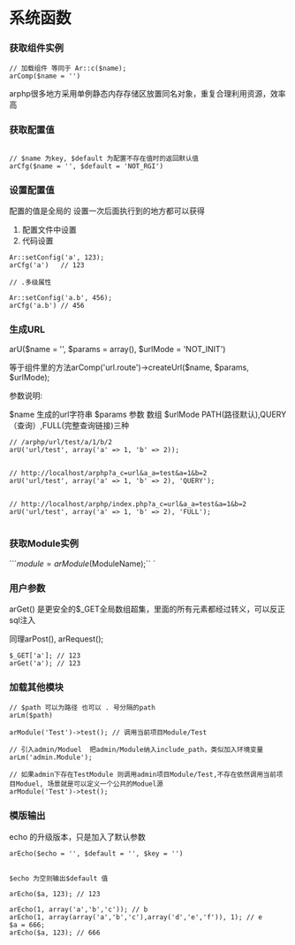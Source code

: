 # 系统函数


### 获取组件实例



```
// 加载组件 等同于 Ar::c($name); 
arComp($name = '')
```

arphp很多地方采用单例静态内存存储区放置同名对象，重复合理利用资源，效率高


### 获取配置值

```

// $name 为key, $default 为配置不存在值时的返回默认值
arCfg($name = '', $default = 'NOT_RGI')
```


### 设置配置值



配置的值是全局的 设置一次后面执行到的地方都可以获得

1. 配置文件中设置
2. 代码设置

```
Ar::setConfig('a', 123);
arCfg('a')   // 123

// .多级属性

Ar::setConfig('a.b', 456);
arCfg('a.b') // 456
```




### 生成URL
arU($name = '', $params = array(), $urlMode = 'NOT_INIT')

等于组件里的方法arComp('url.route')->createUrl($name, $params, $urlMode);

参数说明:

$name 生成的url字符串
$params 参数 数组
$urlMode PATH(路径默认),QUERY（查询）,FULL(完整查询链接)三种

```
// /arphp/url/test/a/1/b/2
arU('url/test', array('a' => 1, 'b' => 2));  


// http://localhost/arphp?a_c=url&a_a=test&a=1&b=2
arU('url/test', array('a' => 1, 'b' => 2), 'QUERY'); 


// http://localhost/arphp/index.php?a_c=url&a_a=test&a=1&b=2
arU('url/test', array('a' => 1, 'b' => 2), 'FULL'); 


```

### 获取Module实例

```$module = arModule($ModuleName);``
`



### 用户参数

arGet() 是更安全的$_GET全局数组超集，里面的所有元素都经过转义，可以反正sql注入

同理arPost(), arRequest();
```
$_GET['a']; // 123
arGet('a'); // 123

```


### 加载其他模块


```
// $path 可以为路径 也可以 . 号分隔的path
arLm($path)

arModule('Test')->test(); // 调用当前项目Module/Test

// 引入admin/Moduel  把admin/Module纳入include_path，类似加入环境变量
arLm('admin.Module');     

// 如果admin下存在TestModule 则调用admin项目Module/Test,不存在依然调用当前项目Moduel, 场景就是可以定义一个公共的Moduel源
arModule('Test')->test(); 
```


### 模版输出



echo 的升级版本，只是加入了默认参数
```
arEcho($echo = '', $default = '', $key = '')


$echo 为空则输出$default 值

arEcho($a, 123); // 123

arEcho(1, array('a','b','c')); // b
arEcho(1, array(array('a','b','c'),array('d','e','f')), 1); // e
$a = 666;
arEcho($a, 123); // 666
```

